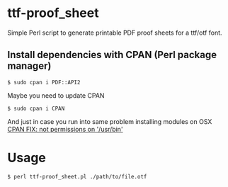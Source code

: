 # ttf-proof_sheet
Simple Perl script to generate printable PDF proof sheets for a ttf/otf font.

## Install dependencies with CPAN (Perl package manager)
```
$ sudo cpan i PDF::API2
```

Maybe you need to update CPAN 
```
$ sudo cpan i CPAN
```

And just in case you run into same problem installing modules on OSX
[CPAN FIX: not permissions on '/usr/bin'](https://gist.github.com/lifofernandez/5f3378af6500c8e4ea0ab94885030962)

# Usage
```
$ perl ttf-proof_sheet.pl ./path/to/file.otf
```
